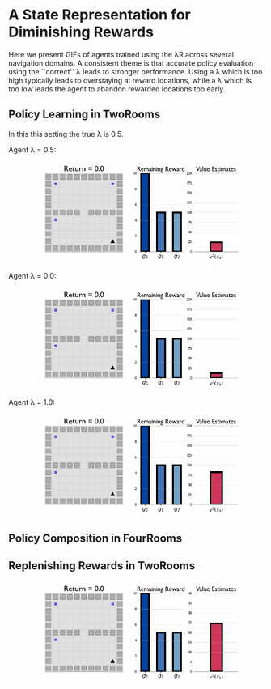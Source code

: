 # A State Representation for Diminishing Rewards

Here we present GIFs of agents trained using the &lambda;R across several navigation domains. A consistent theme is that accurate policy evaluation using the ``correct'' &lambda; leads to stronger performance. Using a &lambda; which is too high typically leads to overstaying at reward locations, while a &lambda; which is too low leads the agent to abandon rewarded locations too early. 

## Policy Learning in TwoRooms

In this this setting the true &lambda; is 0.5.

Agent &lambda; = 0.5:

![Q-lambda learning](q0.5.gif)

Agent &lambda; = 0.0:

![Q-lambda learning](q0.0.gif)

Agent &lambda; = 1.0:

![Q-lambda learning](q1.0.gif)

## Policy Composition in FourRooms



## Replenishing Rewards in TwoRooms

![Q-lambda learning with replenishing rewards](0.5_replenish.gif)


